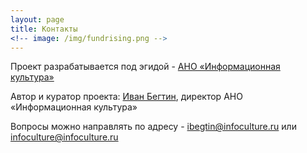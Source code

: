 ```yaml
---
layout: page
title: Контакты
<!-- image: /img/fundrising.png -->
---
```


Проект разрабатывается под эгидой - [АНО «Информационная культура»](http://infoculture.ru)

Автор и куратор проекта: 
[Иван Бегтин](http://ivan.begtin.name), директор АНО «Информационная культура»

Вопросы можно направлять по адресу - [ibegtin@infoculture.ru](mailto:ibegtin@infoculture.ru) или [infoculture@infoculture.ru](mailto:infoculture@infoculture.ru)
